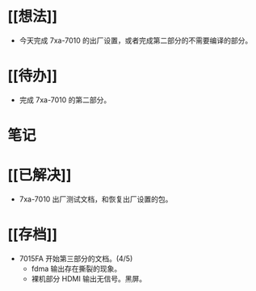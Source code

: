 # [[想法]]
- 今天完成 7xa-7010 的出厂设置，或者完成第二部分的不需要编译的部分。
# [[待办]]
- 完成 7xa-7010 的第二部分。
# 笔记

# [[已解决]]
- 7xa-7010 出厂测试文档，和恢复出厂设置的包。
# [[存档]]
- 7015FA 开始第三部分的文档。(4/5)
	- fdma 输出存在撕裂的现象。
	- 裸机部分 HDMI 输出无信号。黑屏。
